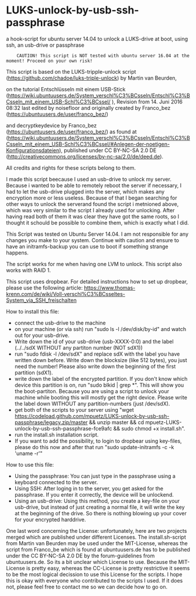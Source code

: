 # LUKS-unlock-by-usb-ssh-passphrase
a hook-script for ubuntu server 14.04 to unlock a LUKS-drive at boot, using ssh, an usb-drive or passphrase

        CAUTION! This script is NOT tested with ubuntu server 16.04 at the moment! Proceed on your own risk!

This script is based on the LUKS-tripple-unlock script (https://github.com/chadoe/luks-triple-unlock) by Martin van Beurden, 

on the tutorial Entschlüsseln mit einem USB-Stick (https://wiki.ubuntuusers.de/System_verschl%C3%BCsseln/Entschl%C3%BCsseln_mit_einem_USB-Schl%C3%BCssel/ ),
Revision from 14. Juni 2016 08:32 last edited by noisefloor and originally created by Franco_bez (https://ubuntuusers.de/user/franco_bez/)

and decryptkeydevice by Franco_bez (https://ubuntuusers.de/user/franco_bez/) as found at (https://wiki.ubuntuusers.de/System_verschl%C3%BCsseln/Entschl%C3%BCsseln_mit_einem_USB-Schl%C3%BCssel/#Anlegen-der-noetigen-Konfigurationsdateien), published under CC BY-NC-SA 2.0 DE (http://creativecommons.org/licenses/by-nc-sa/2.0/de/deed.de).

All credits and rights for these scripts belong to them.

I made this script beecause I used an usb-drive to unlock my server. Because i wanted to be able to remotely reboot the server if necessary,
I had to let the usb-drive plugged into the server, which makes any encryption more or less useless. Because of that I began searching
for other ways to unlock the serverand found the script i metnioned above, which was very similar to the script I already used for unlocking.
After having read both of them it was clear they have got the same roots, so I thought it schould be possible to combine them, which is
exactly what I did.


This Script was tested on Ubuntu Server 14.04. I am not responsible for any changes you make to your system. Continue with caution and ensure to have an initramfs-backup you can use to boot if something strange happens.

The script works for me when having one LVM to unlock. This script also works with RAID 1.

This script uses dropbear. For detailed instructions how to set up dropbear, please use the following article: 
https://www.thomas-krenn.com/de/wiki/Voll-verschl%C3%BCsseltes-System_via_SSH_freischalten

How to install this file:
- connect the usb-drive to the machine
- on your machine (or via ssh) run "sudo ls -l /dev/disk/by-id" and watch out for your usb-drive.
- Write down the id of your usb-drive (usb-XXXX-0:0) and the label (../../sdX  WITHOUT any partiton number (NOT sdX1))
- run "sudo fdisk -l /dev/sdX" and replace sdX with the label you have written down before. Write down the blocksize (like 512 bytes), you just need the number! Please also write down the beginning of the first partition (sdX1).
- write down the label of the encrypted partition. If you don't know which device this partition is on, run "sudo blkid | grep *". This will show you the boot-partiton. Because you are using a script to unlock your machine while booting this will mostly get the right device. Please write the label down WITHOUT any partition-numbers (just /dev/sdX). 
- get both of the scripts to your server using "wget https://codeload.github.com/mpuetz/LUKS-unlock-by-usb-ssh-passphrase/legacy.zip/master && unzip master && cd mpuetz-LUKS-unlock-by-usb-ssh-passphrase-fce9afc && sudo chmod +x install.sh".
- run the install.sh installation script.
- If you want to add the possibility, to login to dropbear using key-files, please do this now and after that run "sudo update-initramfs -c -k 'uname -r'"

How to use this file:
- Using the passphrase:
You can just type in the passphrase using a keyboard connected to the server.
- Using SSH:
After loging in to the server, you get asked for the passphrase. If you enter it correctly, the device will be unlockend.
- Using an usb-drive:
Using this method, you create a key-file on your usb-drive, but instead of just creating a normal file, it will write the key at the beginning
of the drive. So there is nothing blowing up your cover for your encrypted harddrive.

One last word concerning the License:
unfortunately, here are two projects merged which are published under different Licenses. The install.sh-script from Martin van Beurden
may be used under the MIT-License, whereas the script from Franco_be which is found at ubuntuusers.de has to be published under the 
CC BY-NC-SA 2.0 DE by the forum-guidelines from ubuntuusers.de.
So its a bit unclear which License to use. Because the MIT-License is pretty easy, whereas the CC-License is pretty restrictive it 
seems to be the most logical decission to use this License for the scripts. I hope this is okay with everyone who contributed to the 
scripts I used. If it does not, please feel free to contact me so we can decide how to go on.
